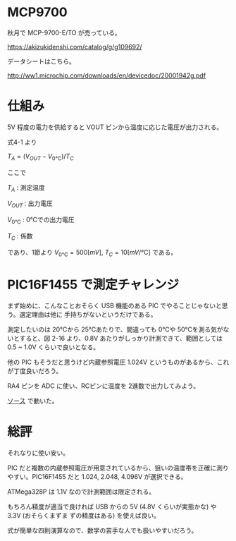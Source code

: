 # MCP9700

秋月で MCP-9700-E/TO が売っている。

https://akizukidenshi.com/catalog/g/g109692/

データシートはこちら。

http://ww1.microchip.com/downloads/en/devicedoc/20001942g.pdf

# 仕組み

5V 程度の電力を供給すると VOUT ピンから温度に応じた電圧が出力される。

式4-1 より

$` T_A = (V_{OUT} - V_{0℃} )/T_C `$

ここで

$` T_A `$ : 測定温度

$` V_{OUT} `$ : 出力電圧

$` V_{0℃} `$ : 0℃での出力電圧

$` T_C `$ : 係数 

であり、1節より $` V_{0℃} = 500[mV] `$, $` T_C = 10[mV/℃] `$ である。 

# PIC16F1455 で測定チャレンジ

まず始めに、こんなことおそらく USB 機能のある PIC でやることじゃないと思う。選定理由は他に
手持ちがないというだけである。

測定したいのは 20℃から 25℃あたりで、間違っても 0℃や 50℃を測る気がないとすると、図 2-16
より、0.8V あたりがしっかり計測できて、範囲としては 0.5 ~ 1.0V くらいで良いとなる。

他の PIC もそうだと思うけど内蔵参照電圧 1.024V というものがあるから、これが丁度良いだろう。

RA4 ピンを ADC に使い、RCピンに温度を 2進数で出力してみよう。

[ソース](./pic/pic16f1455/main.c) で動いた。

# 総評

それなりに使い安い。

PIC だと複数の内蔵参照電圧が用意されているから、狙いの温度帯を正確に測りやすい。PIC16F1455
だと 1.024, 2.048, 4.096V が選択できる。

ATMega328P は 1.1V なので計測範囲は限定される。

もちろん精度が適当で良ければ USB からの 5V (4.8V くらいが実態かな) や 3.3V (おそらくまずま
ずの精度はある) を使えば良い。 

式が簡単な四則演算なので、数学の苦手な人でも扱いやすいだろう。
